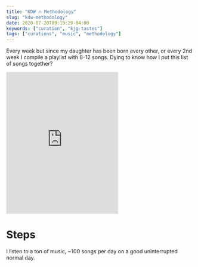 ```yaml
---
title: "KDW 🔥 Methodology"
slug: "kdw-methodology"
date: 2020-07-20T09:19:29-04:00
keywords: ["curation", "kjg-tastes"]
tags: ["curations", "music", "methodology"]
---
```


Every week but since my daughter has been born every other, or every 2nd week
I compile a playlist with 8-12 songs. Dying to know how I put this list of
songs together?

<iframe src="https://open.spotify.com/embed/playlist/6KGPUOEqz4uirNH3MILuB8" width="300" height="380" frameborder="0" allowtransparency="true" allow="encrypted-media"></iframe>

# Steps
I listen to a ton of music, ~100 songs per day on a good uninterrupted normal day.
